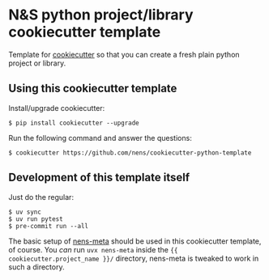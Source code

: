 # N&S python project/library cookiecutter template

Template for [cookiecutter](https://cookiecutter.readthedocs.io) so that
you can create a fresh plain python project or library.


## Using this cookiecutter template

Install/upgrade cookiecutter:

    $ pip install cookiecutter --upgrade

Run the following command and answer the questions:

    $ cookiecutter https://github.com/nens/cookiecutter-python-template


## Development of this template itself

Just do the regular:

    $ uv sync
    $ uv run pytest
    $ pre-commit run --all

The basic setup of [nens-meta](https://nens-meta.readthedocs.io/) should be used in this cookiecutter template, of course. You *can* run `uvx nens-meta` inside the `{{ cookiecutter.project_name }}/` directory, nens-meta is tweaked to work in such a directory.
